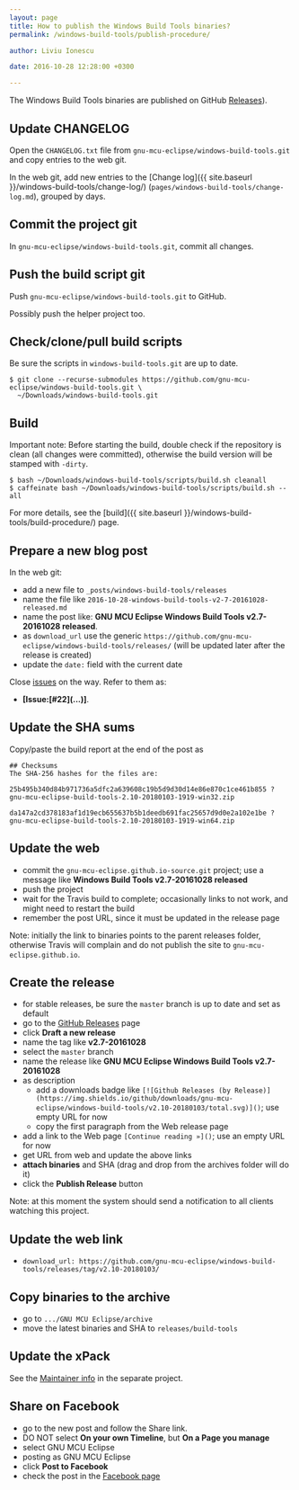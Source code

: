 ```yaml
---
layout: page
title: How to publish the Windows Build Tools binaries?
permalink: /windows-build-tools/publish-procedure/

author: Liviu Ionescu

date: 2016-10-28 12:28:00 +0300

---
```


The Windows Build Tools binaries are published on GitHub  [Releases](https://github.com/gnu-mcu-eclipse/windows-build-tools/releases)).

## Update CHANGELOG

Open the `CHANGELOG.txt` file from `gnu-mcu-eclipse/windows-build-tools.git` and copy entries to the web git.

In the web git, add new entries to the [Change log]({{ site.baseurl }}/windows-build-tools/change-log/) (`pages/windows-build-tools/change-log.md`), grouped by days.

## Commit the project git

In `gnu-mcu-eclipse/windows-build-tools.git`, commit all changes.

## Push the build script git

Push `gnu-mcu-eclipse/windows-build-tools.git` to GitHub.

Possibly push the helper project too.

## Check/clone/pull build scripts

Be sure the scripts in `windows-build-tools.git` are up to date.

```console
$ git clone --recurse-submodules https://github.com/gnu-mcu-eclipse/windows-build-tools.git \
  ~/Downloads/windows-build-tools.git
```

## Build

Important note: Before starting the build, double check if the repository is clean (all changes were committed), otherwise the build version will be stamped with `-dirty`.

```console
$ bash ~/Downloads/windows-build-tools/scripts/build.sh cleanall
$ caffeinate bash ~/Downloads/windows-build-tools/scripts/build.sh --all
```

For more details, see the [build]({{ site.baseurl }}/windows-build-tools/build-procedure/) page.

## Prepare a new blog post

In the web git:

- add a new file to `_posts/windows-build-tools/releases`
- name the file like `2016-10-28-windows-build-tools-v2-7-20161028-released.md`
- name the post like: **GNU MCU Eclipse Windows Build Tools v2.7-20161028 released**.
- as `download_url` use the generic `https://github.com/gnu-mcu-eclipse/windows-build-tools/releases/` (will be updated later after the release is created)
- update the `date:` field with the current date

Close [issues](https://github.com/gnu-mcu-eclipse/openocd/issues) on the way. Refer to them as:

- **[Issue:\[#22\]\(...\)]**.

## Update the SHA sums

Copy/paste the build report at the end of the post as

```console
## Checksums
The SHA-256 hashes for the files are:

25b495b340d84b971736a5dfc2a639608c19b5d9d30d14e86e870c1ce461b855 ?
gnu-mcu-eclipse-build-tools-2.10-20180103-1919-win32.zip

da147a2cd378183af1d19ecb655637b5b1deedb691fac25657d9d0e2a102e1be ?
gnu-mcu-eclipse-build-tools-2.10-20180103-1919-win64.zip
```

## Update the web

- commit the `gnu-mcu-eclipse.github.io-source.git` project; use a message like **Windows Build Tools v2.7-20161028 released**
- push the project
- wait for the Travis build to complete; occasionally links to not work, and might need to restart the build
- remember the post URL, since it must be updated in the release page

Note: initially the link to binaries points to the parent releases folder, otherwise Travis will complain and do not publish the site to `gnu-mcu-eclipse.github.io`.

## Create the release

- for stable releases, be sure the `master` branch is up to date and set as default
- go to the [GitHub Releases](https://github.com/gnu-mcu-eclipse/windows-build-tools/releases) page
- click **Draft a new release**
- name the tag like **v2.7-20161028**
- select the `master` branch
- name the release like **GNU MCU Eclipse Windows Build Tools v2.7-20161028**
- as description
  - add a downloads badge like `[![Github Releases (by Release)](https://img.shields.io/github/downloads/gnu-mcu-eclipse/windows-build-tools/v2.10-20180103/total.svg)]()`; use empty URL for now
  - copy the first paragraph from the Web release page
- add a link to the Web page `[Continue reading »]()`; use an empty URL for now
- get URL from web and update the above links
- **attach binaries** and SHA (drag and drop from the archives folder will do it)
- click the **Publish Release** button

Note: at this moment the system should send a notification to all clients watching this project.

## Update the web link

* `download_url: https://github.com/gnu-mcu-eclipse/windows-build-tools/releases/tag/v2.10-20180103/`

## Copy binaries to the archive

- go to `.../GNU MCU Eclipse/archive`
- move the latest binaries and SHA to `releases/build-tools`

## Update the xPack

See the [Maintainer info](https://github.com/gnu-mcu-eclipse/windows-build-tools-xpack#how-to-publish) in the separate project.

## Share on Facebook

- go to the new post and follow the Share link.
- DO NOT select **On your own Timeline**, but **On a Page you manage**
- select GNU MCU Eclipse
- posting as GNU MCU Eclipse
- click **Post to Facebook**
- check the post in the [Facebook page](https://www.facebook.com/gnu-mcu-eclipse)
